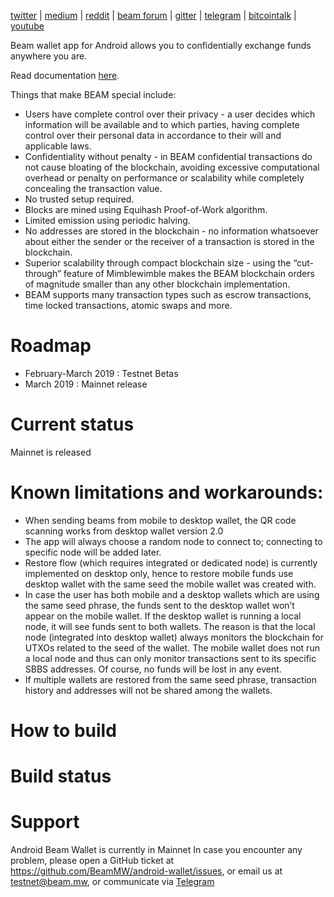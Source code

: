 [twitter](https://twitter.com/beamprivacy) | [medium](https://medium.com/beam-mw) | [reddit](https://www.reddit.com/r/beamprivacy/) | [beam forum](http://forum.beam.mw) | [gitter](https://gitter.im/beamprivacy/Lobby) | [telegram](https://t.me/BeamPrivacy) | [bitcointalk](https://bitcointalk.org/index.php?topic=5052151.0) | [youtube](https://www.youtube.com/@beamprivacy)

Beam wallet app for Android allows you to confidentially exchange funds anywhere you are.

Read documentation [here](https://beam.mw/docs/mobile).

Things that make BEAM special include:

* Users have complete control over their privacy - a user decides which information will be available and to which parties, having complete control over their personal data in accordance to their will and applicable laws.
* Confidentiality without penalty - in BEAM confidential transactions do not cause bloating of the blockchain, avoiding excessive computational overhead or penalty on performance or scalability while completely concealing the transaction value.
* No trusted setup required.
* Blocks are mined using Equihash Proof-of-Work algorithm.
* Limited emission using periodic halving.
* No addresses are stored in the blockchain - no information whatsoever about either the sender or the receiver of a transaction is stored in the blockchain.
* Superior scalability through compact blockchain size - using the “cut-through” feature of Mimblewimble makes the BEAM blockchain orders of magnitude smaller than any other blockchain implementation.
* BEAM supports many transaction types such as escrow transactions, time locked transactions, atomic swaps and more.


# Roadmap
- February-March 2019    : Testnet Betas
- March 2019       : Mainnet release

# Current status
Mainnet is released

# Known limitations and workarounds:
- When sending beams from mobile to desktop wallet, the QR code scanning works from desktop wallet version 2.0
- The app will always choose a random node to connect to; connecting to specific node will be added later.
- Restore flow (which requires integrated or dedicated node) is currently implemented on desktop only, hence to restore mobile funds use desktop wallet with the same seed the mobile wallet was created with.
- In case the user has both mobile and a desktop wallets which are using the same seed phrase, the funds sent to the desktop wallet won’t appear on the mobile wallet. If the desktop wallet is running a local node, it will see funds sent to both wallets. The reason is that the local node (integrated into desktop wallet) always monitors the blockchain for UTXOs related to the seed of the wallet. The mobile wallet does not run a local node and thus can only monitor transactions sent to its specific SBBS addresses. Of course, no funds will be lost in any event.
- If multiple wallets are restored from the same seed phrase, transaction history and addresses will not be shared among the wallets.


# How to build

# Build status

# Support
Android Beam Wallet is currently in Mainnet In case you encounter any problem, please open a GitHub ticket at https://github.com/BeamMW/android-wallet/issues, or email us at testnet@beam.mw, or communicate via [Telegram](https://t.me/beamdevsupport)
